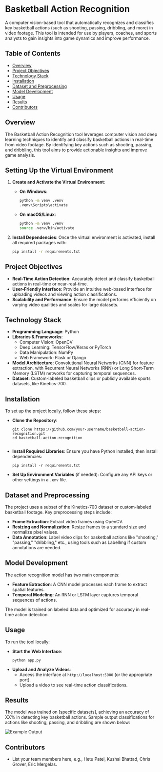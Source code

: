<h1>Basketball Action Recognition</h1>

<p>A computer vision-based tool that automatically recognizes and classifies key basketball actions (such as shooting, passing, dribbling, and more) in video footage. This tool is intended for use by players, coaches, and sports analysts to gain insights into game dynamics and improve performance.</p>

<h2>Table of Contents</h2>
<ul>
  <li><a href="#overview">Overview</a></li>
  <li><a href="#project-objectives">Project Objectives</a></li>
  <li><a href="#technology-stack">Technology Stack</a></li>
  <li><a href="#installation">Installation</a></li>
  <li><a href="#dataset-and-preprocessing">Dataset and Preprocessing</a></li>
  <li><a href="#model-development">Model Development</a></li>
  <li><a href="#usage">Usage</a></li>
  <li><a href="#results">Results</a></li>
  <li><a href="#contributors">Contributors</a></li>
</ul>

<h2 id="overview">Overview</h2>
<p>The Basketball Action Recognition tool leverages computer vision and deep learning techniques to identify and classify basketball actions in real-time from video footage. By identifying key actions such as shooting, passing, and dribbling, this tool aims to provide actionable insights and improve game analysis.</p>

## Setting Up the Virtual Environment

1. **Create and Activate the Virtual Environment**:

   - **On Windows**:
     ```sh
     python -m venv .venv
     .venv\Scripts\activate
     ```

   - **On macOS/Linux**:
     ```sh
     python -m venv .venv
     source .venv/bin/activate
     ```

2. **Install Dependencies**:
   Once the virtual environment is activated, install all required packages with:
   ```sh
   pip install -r requirements.txt


<h2 id="project-objectives">Project Objectives</h2>
<ul>
  <li><strong>Real-Time Action Detection</strong>: Accurately detect and classify basketball actions in real-time or near-real-time.</li>
  <li><strong>User-Friendly Interface</strong>: Provide an intuitive web-based interface for uploading videos and viewing action classifications.</li>
  <li><strong>Scalability and Performance</strong>: Ensure the model performs efficiently on varying video qualities and scales for large datasets.</li>
</ul>

<h2 id="technology-stack">Technology Stack</h2>
<ul>
  <li><strong>Programming Language</strong>: Python</li>
  <li><strong>Libraries & Frameworks</strong>:
    <ul>
      <li>Computer Vision: OpenCV</li>
      <li>Deep Learning: TensorFlow/Keras or PyTorch</li>
      <li>Data Manipulation: NumPy</li>
      <li>Web Framework: Flask or Django</li>
    </ul>
  </li>
  <li><strong>Model Architecture</strong>: Convolutional Neural Networks (CNN) for feature extraction, with Recurrent Neural Networks (RNN) or Long Short-Term Memory (LSTM) networks for capturing temporal sequences.</li>
  <li><strong>Dataset</strong>: Custom-labeled basketball clips or publicly available sports datasets, like Kinetics-700.</li>
</ul>

<h2 id="installation">Installation</h2>
<p>To set up the project locally, follow these steps:</p>
<ul>
  <li><strong>Clone the Repository</strong>:</li>
  <pre><code>git clone https://github.com/your-username/basketball-action-recognition.git
cd basketball-action-recognition
  </code></pre>
  <li><strong>Install Required Libraries</strong>: Ensure you have Python installed, then install dependencies:</li>
  <pre><code>pip install -r requirements.txt</code></pre>
  <li><strong>Set Up Environment Variables</strong> (if needed): Configure any API keys or other settings in a <code>.env</code> file.</li>
</ul>

<h2 id="dataset-and-preprocessing">Dataset and Preprocessing</h2>
<p>The project uses a subset of the Kinetics-700 dataset or custom-labeled basketball footage. Key preprocessing steps include:</p>
<ul>
  <li><strong>Frame Extraction</strong>: Extract video frames using OpenCV.</li>
  <li><strong>Resizing and Normalization</strong>: Resize frames to a standard size and normalize pixel values.</li>
  <li><strong>Data Annotation</strong>: Label video clips for basketball actions like "shooting," "passing," "dribbling," etc., using tools such as LabelImg if custom annotations are needed.</li>
</ul>

<h2 id="model-development">Model Development</h2>
<p>The action recognition model has two main components:</p>
<ul>
  <li><strong>Feature Extraction</strong>: A CNN model processes each frame to extract spatial features.</li>
  <li><strong>Temporal Modeling</strong>: An RNN or LSTM layer captures temporal sequences of actions.</li>
</ul>
<p>The model is trained on labeled data and optimized for accuracy in real-time action detection.</p>

<h2 id="usage">Usage</h2>
<p>To run the tool locally:</p>
<ul>
  <li><strong>Start the Web Interface</strong>:</li>
  <pre><code>python app.py</code></pre>
  <li><strong>Upload and Analyze Videos</strong>:
    <ul>
      <li>Access the interface at <code>http://localhost:5000</code> (or the appropriate port).</li>
      <li>Upload a video to see real-time action classifications.</li>
    </ul>
  </li>
</ul>

<h2 id="results">Results</h2>
<p>The model was trained on [specific datasets], achieving an accuracy of XX% in detecting key basketball actions. Sample output classifications for actions like shooting, passing, and dribbling are shown below:</p>
<p><img src="path/to/example_output.png" alt="Example Output"></p>

<h2 id="contributors">Contributors</h2>
<ul>
  <li>List your team members here, e.g., Hetu Patel, Kushal Bhattad, Chris Grover, Eric Mergelas.</li>
</ul>